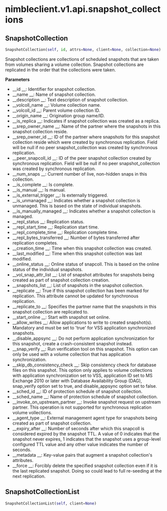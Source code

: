 
# nimbleclient.v1.api.snapshot_collections


## SnapshotCollection
```python
SnapshotCollection(self, id, attrs=None, client=None, collection=None)
```
Snapshot collections are collections of scheduled snapshots that are taken from volumes sharing a volume collection. Snapshot collections are replicated in the order that the
collections were taken.

__Parameters__

- __id                         __: Identifier for snapshot collection.
- __name                       __: Name of snapshot collection.
- __description                __: Text description of snapshot collection.
- __volcoll_name               __: Volume collection name.
- __volcoll_id                 __: Parent volume collection ID.
- __origin_name                __: Origination group name/ID.
- __is_replica                 __: Indicates if snapshot collection was created as a replica.
- __srep_owner_name            __: Name of the partner where the snapshots in this snapshot collection reside.
- __srep_owner_id              __: ID of the partner where snapshots for this snapshot collection reside which were created by synchronous replication. Field will be null if no peer
                             snapshot_collection was created by synchronous replication.
- __peer_snapcoll_id           __: ID of the peer snapshot collection created by synchronous replication. Field will be null if no peer snapshot_collection was created by
                             synchronous replication.
- __num_snaps                  __: Current number of live, non-hidden snaps in this collection.
- __is_complete                __: Is complete.
- __is_manual                  __: Is manual.
- __is_external_trigger        __: Is externally triggered.
- __is_unmanaged               __: Indicates whether a snapshot collection is unmanaged. This is based on the state of individual snapshots.
- __is_manually_managed        __: Indicates whether a snapshot collection is managed.
- __repl_status                __: Replication status.
- __repl_start_time            __: Replication start time.
- __repl_complete_time         __: Replication complete time.
- __repl_bytes_transferred     __: Number of bytes transferred after replication completes.
- __creation_time              __: Time when this snapshot collection was created.
- __last_modified              __: Time when this snapshot collection was last modified.
- __online_status              __: Online status of snapcoll. This is based on the online status of the individual snapshots.
- __vol_snap_attr_list         __: List of snapshot attributes for snapshots being created as part of snapshot collection creation.
- __snapshots_list             __: List of snapshots in the snapshot collection.
- __replicate                  __: True if this snapshot collection has been marked for replication. This attribute cannot be updated for synchronous replication.
- __replicate_to               __: Specifies the partner name that the snapshots in this snapshot collection are replicated to.
- __start_online               __: Start with snapshot set online.
- __allow_writes               __: Allow applications to write to created snapshot(s). Mandatory and must be set to 'true' for VSS application synchronized snapshots.
- __disable_appsync            __: Do not perform application synchronization for this snapshot, create a crash-consistent snapshot instead.
- __snap_verify                __: Run verification tool on this snapshot. This option can only be used with a volume collection that has application synchronization.
- __skip_db_consistency_check  __: Skip consistency check for database files on this snapshot. This option only applies to volume collections with application synchronization set to
                             VSS, application ID set to MS Exchange 2010 or later with Database Availability Group (DAG), snap_verify option set to true, and disable_appsync
                             option set to false.
- __sched_id                   __: ID of protection schedule of snapshot collection.
- __sched_name                 __: Name of protection schedule of snapshot collection.
- __invoke_on_upstream_partner __: Invoke snapshot request on upstream partner. This operation is not supported for synchronous replication volume vollections.
- __agent_type                 __: External management agent type for snapshots being created as part of snapshot collection.
- __expiry_after               __: Number of seconds after which this snapcoll is considered expired by the snapshot TTL. A value of 0 indicates that the snapshot never expires, 1
                             indicates that the snapshot uses a group-level configured TTL value and any other value indicates the number of seconds.
- __metadata                   __: Key-value pairs that augment a snapshot collection's attributes.
- __force                      __: Forcibly delete the specified snapshot collection even if it is the last replicated snapshot. Doing so could lead to full re-seeding at the next
                             replication.


## SnapshotCollectionList
```python
SnapshotCollectionList(self, client=None)
```

